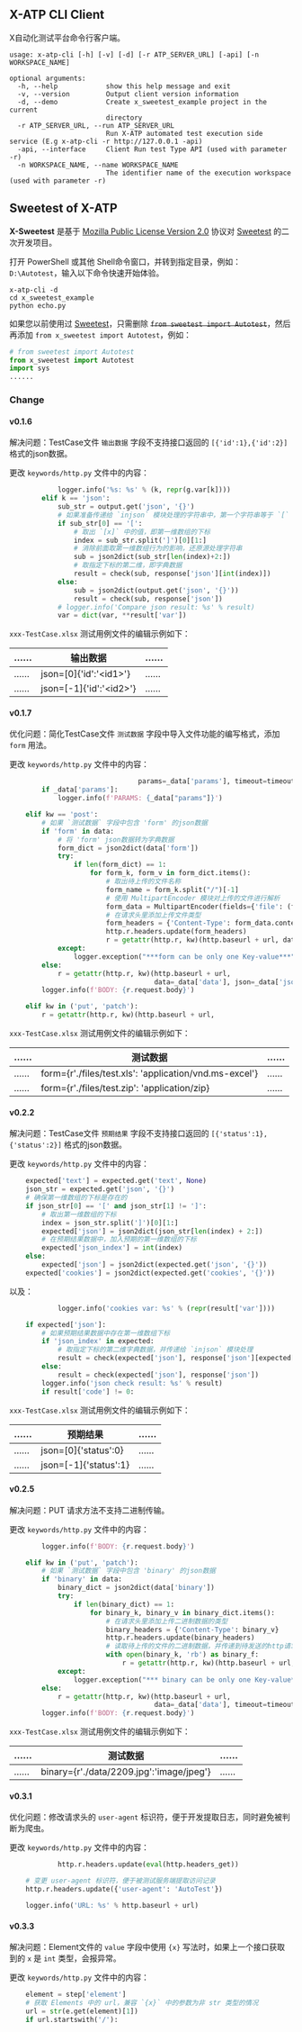 ## X-ATP CLI Client

X自动化测试平台命令行客户端。

```shell
usage: x-atp-cli [-h] [-v] [-d] [-r ATP_SERVER_URL] [-api] [-n WORKSPACE_NAME]

optional arguments:
  -h, --help            show this help message and exit
  -v, --version         Output client version information
  -d, --demo            Create x_sweetest_example project in the current
                        directory
  -r ATP_SERVER_URL, --run ATP_SERVER_URL
                        Run X-ATP automated test execution side service (E.g x-atp-cli -r http://127.0.0.1 -api)
  -api, --interface     Client Run test Type API (used with parameter -r)
  -n WORKSPACE_NAME, --name WORKSPACE_NAME
                        The identifier name of the execution workspace (used with parameter -r)
```

## Sweetest of X-ATP

**X-Sweetest** 是基于 [Mozilla Public License Version 2.0](https://www.mozilla.org/en-US/MPL/2.0/) 协议对 [Sweetest](https://github.com/tonglei100/sweetest) 的二次开发项目。

打开 PowerShell 或其他 Shell命令窗口，并转到指定目录，例如：`D:\Autotest`，输入以下命令快速开始体验。

```shell
x-atp-cli -d
cd x_sweetest_example
python echo.py
```

如果您以前使用过 [Sweetest](https://github.com/tonglei100/sweetest)，只需删除 <del>`from sweetest import Autotest`</del>，然后再添加 `from x_sweetest import Autotest`，例如：

```python
# from sweetest import Autotest
from x_sweetest import Autotest
import sys
......
```

### Change

#### v0.1.6

解决问题：TestCase文件 `输出数据` 字段不支持接口返回的 `[{'id':1},{'id':2}]` 格式的json数据。

更改 `keywords/http.py` 文件中的内容：

```python
            logger.info('%s: %s' % (k, repr(g.var[k])))
        elif k == 'json':
            sub_str = output.get('json', '{}')
            # 如果准备传递给 `injson` 模块处理的字符串中，第一个字符串等于 `[` 号
            if sub_str[0] == '[':
                # 取出 `[x]` 中的值，即第一维数组的下标
                index = sub_str.split(']')[0][1:]
                # 消除前面取第一维数组行为的影响，还原源处理字符串
                sub = json2dict(sub_str[len(index)+2:])
                # 取指定下标的第二维，即字典数据
                result = check(sub, response['json'][int(index)])
            else:
                sub = json2dict(output.get('json', '{}'))
                result = check(sub, response['json'])
            # logger.info('Compare json result: %s' % result)
            var = dict(var, **result['var'])
```

`xxx-TestCase.xlsx` 测试用例文件的编辑示例如下：

……|输出数据|……
-|-|-
……|json=[0]{'id':'\<id1\>'}|……
……|json=[-1]{'id':'\<id2\>'}|……

#### v0.1.7

优化问题：简化TestCase文件 `测试数据` 字段中导入文件功能的编写格式，添加 `form` 用法。

更改 `keywords/http.py` 文件中的内容：

```python
                                params=_data['params'], timeout=timeout, **data)
        if _data['params']:
            logger.info(f'PARAMS: {_data["params"]}')

    elif kw == 'post':
        # 如果 `测试数据` 字段中包含 'form' 的json数据
        if 'form' in data:
            # 将 'form' json数据转为字典数据
            form_dict = json2dict(data['form'])
            try:
                if len(form_dict) == 1:
                    for form_k, form_v in form_dict.items():
                        # 取出待上传的文件名称
                        form_name = form_k.split("/")[-1]
                        # 使用 MultipartEncoder 模块对上传的文件进行解析
                        form_data = MultipartEncoder(fields={'file': (form_name, open(form_k, 'rb'), form_v)})
                        # 在请求头里添加上传文件类型
                        form_headers = {'Content-Type': form_data.content_type}
                        http.r.headers.update(form_headers)
                        r = getattr(http.r, kw)(http.baseurl + url, data=form_data, timeout=timeout)
            except:
                logger.exception("***form can be only one Key-value***")
        else:
            r = getattr(http.r, kw)(http.baseurl + url,
                                    data=_data['data'], json=_data['json'], files=_data['files'], timeout=timeout, **data)
        logger.info(f'BODY: {r.request.body}')

    elif kw in ('put', 'patch'):
        r = getattr(http.r, kw)(http.baseurl + url,
```

`xxx-TestCase.xlsx` 测试用例文件的编辑示例如下：

……|测试数据|……
-|-|-
……|form={r'./files/test.xls': 'application/vnd.ms-excel'}|……
……|form={r'./files/test.zip': 'application/zip}|……

#### v0.2.2

解决问题：TestCase文件 `预期结果` 字段不支持接口返回的 `[{'status':1},{'status':2}]` 格式的json数据。

更改 `keywords/http.py` 文件中的内容：

```python
    expected['text'] = expected.get('text', None)
    json_str = expected.get('json', '{}')
    # 确保第一维数组的下标是存在的
    if json_str[0] == '[' and json_str[1] != ']':
        # 取出第一维数组的下标
        index = json_str.split(']')[0][1:]
        expected['json'] = json2dict(json_str[len(index) + 2:])
        # 在预期结果数据中，加入预期的第一维数组的下标
        expected['json_index'] = int(index)
    else:
        expected['json'] = json2dict(expected.get('json', '{}'))
    expected['cookies'] = json2dict(expected.get('cookies', '{}'))
```

以及：

```python
            logger.info('cookies var: %s' % (repr(result['var'])))

    if expected['json']:
        # 如果预期结果数据中存在第一维数组下标
        if 'json_index' in expected:
            # 取指定下标的第二维字典数据，并传递给 `injson` 模块处理
            result = check(expected['json'], response['json'][expected['json_index']])
        else:
            result = check(expected['json'], response['json'])
        logger.info('json check result: %s' % result)
        if result['code'] != 0:
```

`xxx-TestCase.xlsx` 测试用例文件的编辑示例如下：

……|预期结果|……
-|-|-
……|json=[0]{'status':0}|……
……|json=[-1]{'status':1}|……

#### v0.2.5

解决问题：PUT 请求方法不支持二进制传输。

更改 `keywords/http.py` 文件中的内容：

```python
        logger.info(f'BODY: {r.request.body}')

    elif kw in ('put', 'patch'):
        # 如果 `测试数据` 字段中包含 'binary' 的json数据
        if 'binary' in data:
            binary_dict = json2dict(data['binary'])
            try:
                if len(binary_dict) == 1:
                    for binary_k, binary_v in binary_dict.items():
                        # 在请求头里添加上传二进制数据的类型
                        binary_headers = {'Content-Type': binary_v}
                        http.r.headers.update(binary_headers)
                        # 读取待上传的文件的二进制数据，并传递到待发送的http请求中
                        with open(binary_k, 'rb') as binary_f:
                            r = getattr(http.r, kw)(http.baseurl + url, data=binary_f, timeout=timeout)
            except:
                logger.exception("*** binary can be only one Key-value***")
        else:
            r = getattr(http.r, kw)(http.baseurl + url,
                                    data=_data['data'], timeout=timeout, **data)
        logger.info(f'BODY: {r.request.body}')
```

`xxx-TestCase.xlsx` 测试用例文件的编辑示例如下：

……|测试数据|……
-|-|-
……|binary={r'./data/2209.jpg':'image/jpeg'}|……

#### v0.3.1

优化问题：修改请求头的 `user-agent` 标识符，便于开发提取日志，同时避免被判断为爬虫。

更改 `keywords/http.py` 文件中的内容：

```python
            http.r.headers.update(eval(http.headers_get))

    # 变更 user-agent 标识符，便于被测试服务端提取访问记录
    http.r.headers.update({'user-agent': 'AutoTest'})

    logger.info('URL: %s' % http.baseurl + url)
```

#### v0.3.3

解决问题：Element文件的 `value` 字段中使用 `{x}` 写法时，如果上一个接口获取到的 `x` 是 `int` 类型，会报异常。

更改 `keywords/http.py` 文件中的内容：

```python
    element = step['element']
    # 获取 Elements 中的 url，兼容 `{x}` 中的参数为非 str 类型的情况
    url = str(e.get(element)[1])
    if url.startswith('/'):
```
